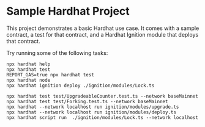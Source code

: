 # Sample Hardhat Project

This project demonstrates a basic Hardhat use case. It comes with a sample contract, a test for that contract, and a Hardhat Ignition module that deploys that contract.

Try running some of the following tasks:

```shell
npx hardhat help
npx hardhat test
REPORT_GAS=true npx hardhat test
npx hardhat node
npx hardhat ignition deploy ./ignition/modules/Lock.ts

npx hardhat test test/UpgradeableCounter.test.ts --network baseMainnet
npx hardhat test test/Forking.test.ts --network baseMainnet
npx hardhat --network localhost run ignition/modules/upgrade.ts
npx hardhat --network localhost run ignition/modules/deploy.ts      
npx hardhat script run  ./ignition/modules/Lock.ts --network localhost  
```
